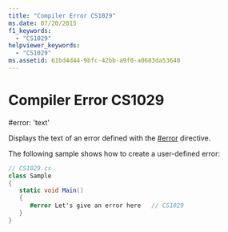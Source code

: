 ```yaml
---
title: "Compiler Error CS1029"
ms.date: 07/20/2015
f1_keywords: 
  - "CS1029"
helpviewer_keywords: 
  - "CS1029"
ms.assetid: 61bd4d44-9bfc-42bb-a9f0-a0683da53640
---
```

# Compiler Error CS1029
\#error: 'text'  
  
 Displays the text of an error defined with the [#error](../../../csharp/language-reference/preprocessor-directives/preprocessor-error.md) directive.  
  
 The following sample shows how to create a user-defined error:  
  
```csharp  
// CS1029.cs  
class Sample  
{  
   static void Main()  
   {  
      #error Let's give an error here   // CS1029  
   }  
}  
```
